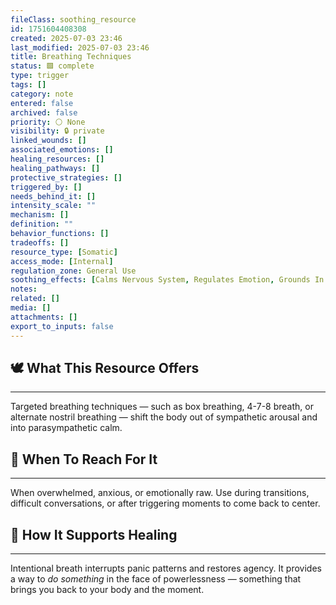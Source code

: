 ```yaml
---
fileClass: soothing_resource
id: 1751604408308
created: 2025-07-03 23:46
last_modified: 2025-07-03 23:46
title: Breathing Techniques
status: 🟩 complete
type: trigger
tags: []
category: note
entered: false
archived: false
priority: ⚪ None
visibility: 🔒 private
linked_wounds: []
associated_emotions: []
healing_resources: []
healing_pathways: []
protective_strategies: []
triggered_by: []
needs_behind_it: []
intensity_scale: ""
mechanism: []
definition: ""
behavior_functions: []
tradeoffs: []
resource_type: [Somatic]
access_mode: [Internal]
regulation_zone: General Use
soothing_effects: [Calms Nervous System, Regulates Emotion, Grounds In The Present]
notes: 
related: []
media: []
attachments: []
export_to_inputs: false
---
```


## 🕊️ What This Resource Offers
---
Targeted breathing techniques — such as box breathing, 4-7-8 breath, or alternate nostril breathing — shift the body out of sympathetic arousal and into parasympathetic calm.

## 📍 When To Reach For It
---
When overwhelmed, anxious, or emotionally raw. Use during transitions, difficult conversations, or after triggering moments to come back to center.

## 🔄 How It Supports Healing
---
Intentional breath interrupts panic patterns and restores agency. It provides a way to *do something* in the face of powerlessness — something that brings you back to your body and the moment.
